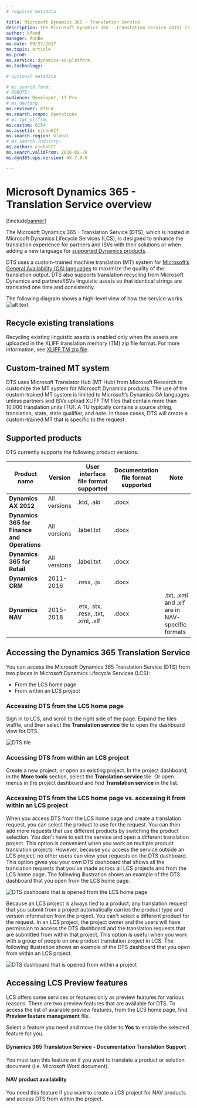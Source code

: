 ```yaml
---
# required metadata

title: Microsoft Dynamics 365 - Translation Service
description: The Microsoft Dynamics 365 - Translation Service (DTS) is designed to enhance the partner and ISV translation experience of their solutions or when adding a new language for supported Microsoft Dynamics products.
author: kfend
manager: AnnBe
ms.date: 09/27/2017
ms.topic: article
ms.prod: 
ms.service: dynamics-ax-platform
ms.technology: 

# optional metadata

# ms.search.form: 
# ROBOTS: 
audience: Developer, IT Pro
# ms.devlang: 
ms.reviewer: kfend
ms.search.scope: Operations
# ms.tgt_pltfrm: 
ms.custom: 6154
ms.assetid: ejchoGIT
ms.search.region: Global
# ms.search.industry: 
ms.author: ejchoGIT
ms.search.validFrom: 2016-02-28
ms.dyn365.ops.version: AX 7.0.0

---
```


# Microsoft Dynamics 365 - Translation Service overview

[!include[banner](../includes/banner.md)]

The Microsoft Dynamics 365 - Translation Service (DTS), which is hosted in Microsoft Dynamics Lifecycle Services (LCS), is designed to enhance the translation experience for partners and ISVs with their solutions or when adding a new language for [supported Dynamics products](./translation-service-overview.md#supported-products).  

DTS uses a custom-trained machine translation (MT) system for [Microsoft’s General Availability (GA) languages](./use-translation-service.md#glossary) to maximize the quality of the translation output. DTS also supports translation recycling from Microsoft Dynamics and partners/ISVs linguistic assets so that identical strings are translated one time and consistently. 

The following diagram shows a high-level view of how the service works. ![alt text](./media/dts-overview.png "How the DTS works")
 
## Recycle existing translations
Recycling existing linguistic assets is enabled only when the assets are uploaded in the XLIFF translation memory (TM) zip file format. For more information, see [XLIFF TM zip file](./use-translation-service.md#xliff-translation-memory-tm).

## Custom-trained MT system
DTS uses Microsoft Translator Hub (MT Hub) from Microsoft Research to customize the MT system for Microsoft Dynamics products.
The use of the custom-trained MT system is limited to Microsoft’s Dynamics GA languages unless partners and ISVs upload XLIFF TM files that contain more than 10,000 translation units (TU). A TU typically contains a source string, translation, state, state qualifier, and note. In those cases, DTS will create a custom-trained MT that is specific to the request. 

## Supported products
DTS currently supports the following product versions.  

Product name |	Version |	User interface file format supported |	Documentation file format supported | Note
--- | --- | --- | --- | ---
**Dynamics AX 2012**	| All versions	| .ktd, .ald	| .docx |
**Dynamics 365 for Finance and Operations** | All versions |	.label.txt	| .docx | 
**Dynamics 365 for Retail** | All versions | .label.txt | .docx | 
**Dynamics CRM**	| 2011-2016 |	.resx, .js	| .docx | 
**Dynamics NAV** | 2015-2018	| .etx, .stx, .resx, .txt, .xml, .xlf | .docx |	.txt, .xml and .xlf are in NAV-specific formats


## Accessing the Dynamics 365 Translation Service
You can access the Microsoft Dynamics 365 Translation Service (DTS) from two places in Microsoft Dynamics Lifecycle Services (LCS):

- From the LCS home page
- From within an LCS project

### Accessing DTS from the LCS home page
Sign in to LCS, and scroll to the right side of the page. Expand the tiles waffle, and then select the **Translation service** tile to open the dashboard view for DTS. 

![DTS tile](./media/dts-tile.png "DTS tile")

### Accessing DTS from within an LCS project
Create a new project, or open an existing project. In the project dashboard, in the **More tools** section, select the **Translation service** tile. Or open menus in the project dashboard and find **Translation service** in the list.

### Accessing DTS from the LCS home page vs. accessing it from within an LCS project
When you access DTS from the LCS home page and create a translation request, you can select the product to use for the request. You can then add more requests that use different products by switching the product selection. You don't have to exit the service and open a different translation project. This option is convenient when you work on multiple product translation projects. However, because you access the service outside an LCS project, no other users can view your requests on the DTS dashboard. This option gives you your own DTS dashboard that shows all the translation requests that you've made across all LCS projects and from the LCS home page. The following illustration shows an example of the DTS dashboard that you open from the LCS home page.

![DTS dashboard that is opened from the LCS home page](./media/dts-home-dashboard.png "DTS dashboard that is opened from the LCS home page")

Because an LCS project is always tied to a product, any translation request that you submit from a project automatically carries the product type and version information from the project. You can't select a different product for the request. In an LCS project, the project owner and the users will have permission to access the DTS dashboard and the translation requests that are submitted from within that project. This option is useful when you work with a group of people on one product translation project in LCS. The following illustration shows an example of the DTS dashboard that you open from within an LCS project.

![DTS dashboard that is opened from within a project](./media/dts-project-dashboard.png "DTS dashboard that is opened from within a project")

## Accessing LCS Preview features
LCS offers some services or features only as preview features for various reasons. There are two preview features that are available for DTS. To access the list of available preview features, from the LCS home page, find **Preview feature management** file. 

Select a feature you need and move the slider to **Yes** to enable the selected feature for you. 

#### Dynamics 365 Translation Service - Documentation Translation Support
You must turn this feature on if you want to translate a product or solution document (i.e. Microsoft Word document).

#### NAV product availability
You need this feature if you want to create a LCS project for NAV products and access DTS from within the project. 

